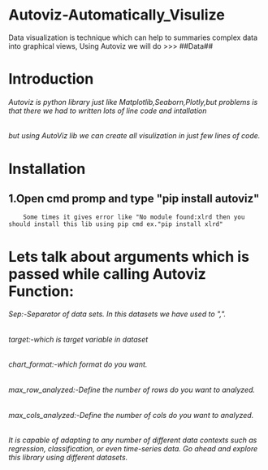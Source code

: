 # Autoviz-Automatically_Visulize
Data  visualization is technique which can help to summaries complex data  into graphical views, Using Autoviz we will do >>>
##Data##

# Introduction

###### Autoviz is python library just like Matplotlib,Seaborn,Plotly,but problems is that there we had to written lots of line code and intallation
###### but using AutoViz lib we can create all visulization in just few lines of code.

# Installation 
## 1.Open cmd promp and type "pip install autoviz"
        Some times it gives error like "No module found:xlrd then you should install this lib using pip cmd ex."pip install xlrd"
                       
                       
        
        
        
        
# Lets talk about arguments which is passed while calling Autoviz Function:
###### Sep:-Separator of data sets. In this datasets we have used to ",".
###### target:-which is target variable in dataset
###### chart_format:-which format do you want.
###### max_row_analyzed:-Define the number of rows do you want to analyzed.
###### max_cols_analyzed:-Define the number of cols do you want to analyzed.


###### It is capable of adapting to any number of different data contexts such as regression, classification, or even time-series data. Go ahead and explore this library using different datasets.

